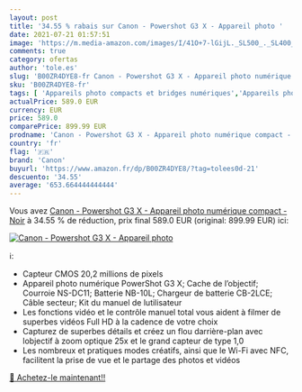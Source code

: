 ```yaml
---
layout: post
title: '34.55 % rabais sur Canon - Powershot G3 X - Appareil photo '
date: 2021-07-21 01:57:51
image: 'https://m.media-amazon.com/images/I/41O+7-lGijL._SL500_._SL400_.jpg'
comments: true
category: ofertas
author: 'tole.es'
slug: 'B00ZR4DYE8-fr Canon - Powershot G3 X - Appareil photo numérique compact...'
sku: 'B00ZR4DYE8-fr'
tags: [ 'Appareils photo compacts et bridges numériques','Appareils photo numériques','High-Tech','Photo et caméscopes','canon', ]
actualPrice: 589.0 EUR
currency: EUR
price: 589.0
comparePrice: 899.99 EUR
prodname: 'Canon - Powershot G3 X - Appareil photo numérique compact - Noir'
country: 'fr'
flag: '🇫🇷'
brand: 'Canon'
buyurl: 'https://www.amazon.fr/dp/B00ZR4DYE8/?tag=tolees0d-21'
descuento: '34.55'
average: '653.664444444444'
---
```


Vous avez [Canon - Powershot G3 X - Appareil photo numérique compact - Noir](https://www.amazon.fr/dp/B00ZR4DYE8/?tag=tolees0d-21)  à  34.55 % de réduction, prix final  589.0 EUR (original: 899.99 EUR) ici:

[![Canon - Powershot G3 X - Appareil photo ](https://m.media-amazon.com/images/I/41O+7-lGijL._SL500_._SL400_.jpg)](https://www.amazon.fr/dp/B00ZR4DYE8/?tag=tolees0d-21)

ℹ️:

- Capteur CMOS 20,2 millions de pixels
- Appareil photo numérique PowerShot G3 X; Cache de l’objectif; Courroie NS-DC11; Batterie NB-10L; Chargeur de batterie CB-2LCE; Câble secteur; Kit du manuel de lutilisateur
- Les fonctions vidéo et le contrôle manuel total vous aident à filmer de superbes vidéos Full HD à la cadence de votre choix
- Capturez de superbes détails et créez un flou darrière-plan avec lobjectif à zoom optique 25x et le grand capteur de type 1,0
- Les nombreux et pratiques modes créatifs, ainsi que le Wi-Fi avec NFC, facilitent la prise de vue et le partage des photos et vidéos

[🛒 Achetez-le maintenant!!](https://www.amazon.fr/dp/B00ZR4DYE8/?tag=tolees0d-21)
